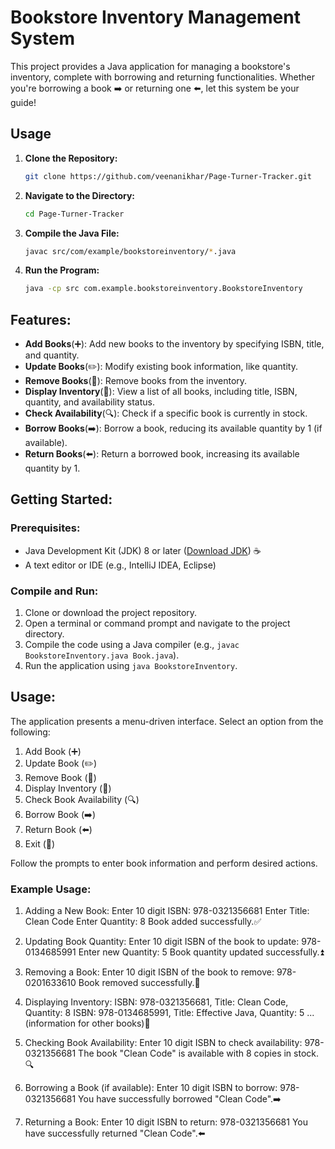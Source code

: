 # Bookstore Inventory Management System

This project provides a Java application for managing a bookstore's inventory, complete with borrowing and returning functionalities. Whether you're borrowing a book ➡️ or returning one ⬅️, let this system be your guide!

## Usage

1. **Clone the Repository:**
    ```bash
    git clone https://github.com/veenanikhar/Page-Turner-Tracker.git
    ```

2. **Navigate to the Directory:**
    ```bash
    cd Page-Turner-Tracker
    ```

3. **Compile the Java File:**
    ```bash
    javac src/com/example/bookstoreinventory/*.java
    ```

4. **Run the Program:**
    ```bash
    java -cp src com.example.bookstoreinventory.BookstoreInventory
    ```
    
## Features:

- **Add Books**(➕): Add new books to the inventory by specifying ISBN, title, and quantity.
- **Update Books**(✏️): Modify existing book information, like quantity.
- **Remove Books**(🚮): Remove books from the inventory.
- **Display Inventory**(📖): View a list of all books, including title, ISBN, quantity, and availability status.
- **Check Availability**(🔍): Check if a specific book is currently in stock.
- **Borrow Books**(➡️): Borrow a book, reducing its available quantity by 1 (if available).
- **Return Books**(⬅️): Return a borrowed book, increasing its available quantity by 1.

## Getting Started:

### Prerequisites:

- Java Development Kit (JDK) 8 or later ([Download JDK](https://www.oracle.com/java/technologies/javase/jdk17-archive-downloads.html)) ☕️
- A text editor or IDE (e.g., IntelliJ IDEA, Eclipse)

### Compile and Run:

1. Clone or download the project repository.
2. Open a terminal or command prompt and navigate to the project directory.
3. Compile the code using a Java compiler (e.g., `javac BookstoreInventory.java Book.java`).
4. Run the application using `java BookstoreInventory`.

## Usage:

The application presents a menu-driven interface. Select an option from the following:

1. Add Book (➕)
2. Update Book (✏️)
3. Remove Book (🚮)
4. Display Inventory (📖)
5. Check Book Availability (🔍)
6. Borrow Book (➡️)
7. Return Book (⬅️)
8. Exit (🚪)

Follow the prompts to enter book information and perform desired actions.

### Example Usage:

1. Adding a New Book:
Enter 10 digit ISBN: 978-0321356681
Enter Title: Clean Code
Enter Quantity: 8
Book added successfully.✅

2. Updating Book Quantity:
Enter 10 digit ISBN of the book to update: 978-0134685991
Enter new Quantity: 5
Book quantity updated successfully.⏫

3. Removing a Book:
Enter 10 digit ISBN of the book to remove: 978-0201633610
Book removed successfully.🚮

4. Displaying Inventory:
ISBN: 978-0321356681, Title: Clean Code, Quantity: 8
ISBN: 978-0134685991, Title: Effective Java, Quantity: 5
... (information for other books)📖

5. Checking Book Availability:
Enter 10 digit ISBN to check availability: 978-0321356681
The book "Clean Code" is available with 8 copies in stock.🔍

6. Borrowing a Book (if available):
Enter 10 digit ISBN to borrow: 978-0321356681
You have successfully borrowed "Clean Code".➡️

7. Returning a Book:
Enter 10 digit ISBN to return: 978-0321356681
You have successfully returned "Clean Code".⬅️
